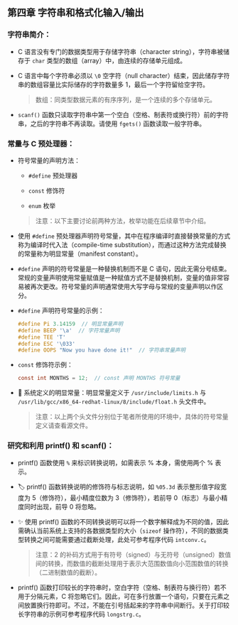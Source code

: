 ## 第四章 字符串和格式化输入/输出

### 字符串简介：

- C 语言没有专门的数据类型用于存储字符串（character string），字符串被储存于 `char` 类型的数组（array）中，由连续的存储单元组成。

- C 语言中每个字符串必须以 `\0` 空字符（null character）结束，因此储存字符串的数组容量比实际储存的字符数量多 1，最后一个字符留给空字符。

  > 数组：同类型数据元素的有序序列，是一个连续的多个存储单元。

- `scanf()` 函数只读取字符串中第一个空白（空格、制表符或换行符）前的字符串，之后的字符串不再读取。请使用 `fgets()` 函数读取一般字符串。

### 常量与 C 预处理器：

- 符号常量的声明方法：

  - `#define` 预处理器

  - `const` 修饰符

  - `enum` 枚举

  > 注意：以下主要讨论前两种方法，枚举功能在后续章节中介绍。

- 使用 `#define` 预处理器声明符号常量，其中在程序编译时直接替换常量的方式称为编译时代入法（compile-time substitution），而通过这种方法完成替换的常量称为明显常量（manifest constant）。

- `#define` 声明的符号常量是一种替换机制而不是 C 语句，因此无需分号结束。常规的变量声明使用常量赋值是一种赋值方式不是替换机制，变量的值非常容易被再次更改。符号常量的声明通常使用大写字母与常规的变量声明以作区分。

- `#define` 声明符号常量的示例：

  ```c
  #define Pi 3.14159  // 明显常量声明
  #define BEEP '\a'  // 字符常量声明
  #define TEE 'T'
  #define ESC '\033'
  #define OOPS "Now you have done it!"  // 字符串常量声明
  ```

- `const` 修饰符示例：

  ```c
  const int MONTHS = 12;  // const 声明 MONTHS 符号常量
  ```

- 💪 系统定义的明显常量：明显常量定义于 `/usr/include/limits.h` 与 `/usr/lib/gcc/x86_64-redhat-linux/8/include/float.h` 头文件中。

  > 注意：以上两个头文件分别位于笔者所使用的环境中，具体的符号常量定义请查看源文件。

### 研究和利用 printf() 和 scanf()：

- printf() 函数使用 `%` 来标识转换说明，如需表示 % 本身，需使用两个 % 表示。

- 🏷 printf() 函数转换说明的修饰符与标志说明，如 `%05.3d` 表示整形值字段宽度为 5（修饰符），最小精度位数为 3（修饰符），若前导 0（标志）与最小精度同时出现，前导 0 将忽略。

- ✨ 使用 printf() 函数的不同转换说明可以将一个数字解释成为不同的值，因此需确认当前系统上支持的各数据类型的大小（`sizeof` 操作符），不同的数据类型转换之间可能需要通过截断处理，此处可参考程序代码 `intconv.c`。

  > 注意：2 的补码方式用于有符号（signed）与无符号（unsigned）数值间的转换，而数值的截断处理用于表示大范围数值向小范围数值的转换（二进制数值的截断）。

- printf() 函数打印较长的字符串时，空白字符（空格、制表符与换行符）若不用于分隔元素，C 将忽略它们。因此，可在多行放置一个语句，只要在元素之间放置换行符即可。不过，不能在引号括起来的字符串中间断行。关于打印较长字符串的示例可参考程序代码 `longstrg.c`。

